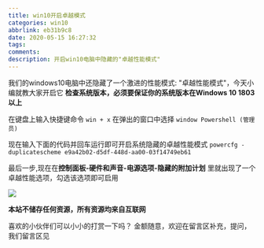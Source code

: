 ```yaml
---
title: win10开启卓越模式
categories: win10
abbrlink: eb31b9c8
date: 2020-05-15 16:27:32
tags:
comments:
description: 开启win10电脑中隐藏的"卓越性能模式"
---
```

<!--more-->
我们的windows10电脑中还隐藏了一个激进的性能模式: "卓越性能模式"，今天小编就教大家开启它
[](https://ss0.baidu.com/6ONWsjip0QIZ8tyhnq/it/u=636593235,2377864621&fm=173&app=25&f=JPEG?w=617&h=123&s=B025F1144FDBBE01686721860300E08B)
**检查系统版本，必须要保证你的系统版本在Windows 10 1803 以上**

在键盘上输入快捷键命令 `win + x` 在弹出的窗口中选择 `window Powershell (管理员) `

现在输入下面的代码并回车运行即可开启系统隐藏的卓越性能模式
`powercfg -duplicatescheme e9a42b02-d5df-448d-aa00-03f14749eb61`

最后一步,现在在**控制面板-硬件和声音-电源选项-隐藏的附加计划** 里就出现了一个卓越性能选项，勾选该选项即可启用

![](https://ss0.baidu.com/6ONWsjip0QIZ8tyhnq/it/u=2667518631,3432193644&fm=173&app=25&f=JPEG?w=639&h=417&s=0910E412151A55CE10ECA1DA0000C0B1)

**本站不储存任何资源，所有资源均来自互联网**

喜欢的小伙伴们可以小小的打赏一下吗？ 金额随意，欢迎在留言区补充，提问，我们留言区见
